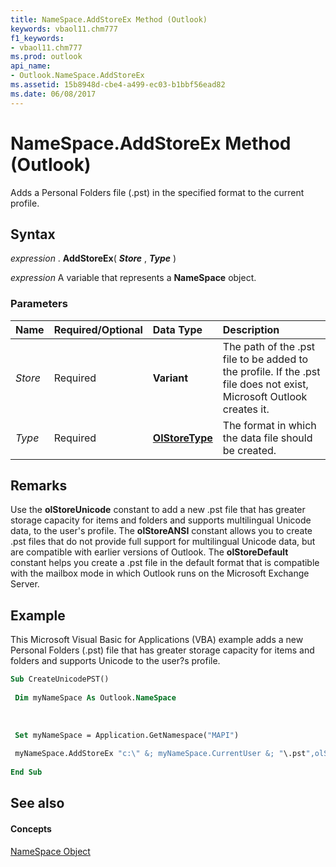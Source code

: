 ```yaml
---
title: NameSpace.AddStoreEx Method (Outlook)
keywords: vbaol11.chm777
f1_keywords:
- vbaol11.chm777
ms.prod: outlook
api_name:
- Outlook.NameSpace.AddStoreEx
ms.assetid: 15b8948d-cbe4-a499-ec03-b1bbf56ead82
ms.date: 06/08/2017
---
```



# NameSpace.AddStoreEx Method (Outlook)

Adds a Personal Folders file (.pst) in the specified format to the current profile.


## Syntax

 _expression_ . **AddStoreEx**( **_Store_** , **_Type_** )

 _expression_ A variable that represents a **NameSpace** object.


### Parameters



|**Name**|**Required/Optional**|**Data Type**|**Description**|
|:-----|:-----|:-----|:-----|
| _Store_|Required| **Variant**|The path of the .pst file to be added to the profile. If the .pst file does not exist, Microsoft Outlook creates it.|
| _Type_|Required| **[OlStoreType](olstoretype-enumeration-outlook.md)**|The format in which the data file should be created.|

## Remarks

Use the  **olStoreUnicode** constant to add a new .pst file that has greater storage capacity for items and folders and supports multilingual Unicode data, to the user's profile. The **olStoreANSI** constant allows you to create .pst files that do not provide full support for multilingual Unicode data, but are compatible with earlier versions of Outlook. The **olStoreDefault** constant helps you create a .pst file in the default format that is compatible with the mailbox mode in which Outlook runs on the Microsoft Exchange Server.


## Example

This Microsoft Visual Basic for Applications (VBA) example adds a new Personal Folders (.pst) file that has greater storage capacity for items and folders and supports Unicode to the user?s profile.


```vb
Sub CreateUnicodePST() 
 
 Dim myNameSpace As Outlook.NameSpace 
 
 
 
 Set myNameSpace = Application.GetNamespace("MAPI") 
 
 myNameSpace.AddStoreEx "c:\" &; myNameSpace.CurrentUser &; "\.pst",olStoreUnicode 
 
End Sub
```


## See also


#### Concepts


[NameSpace Object](namespace-object-outlook.md)

